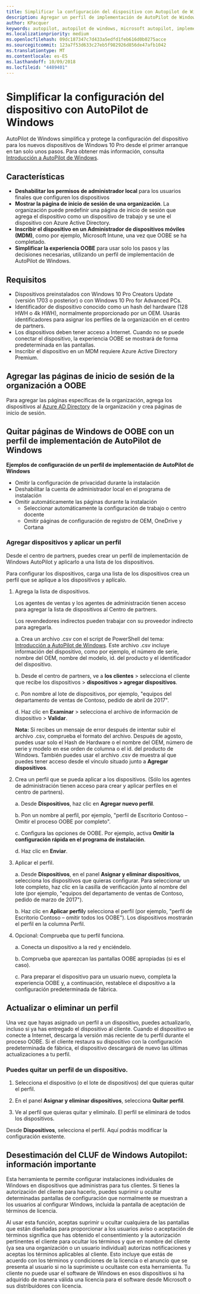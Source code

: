 ```yaml
---
title: Simplificar la configuración del dispositivo con Autopilot de Windows | Centro de partners
description: Agregar un perfil de implementación de AutoPilot de Windows en el Centro de partners para simplificar la configuración del dispositivo con AutoPilot de Windows
author: KPacquer
keywords: autopilot, autopilot de windows, microsoft autopilot, implementación sin interacción, oobe, pantallas de inicio de sesión
ms.localizationpriority: medium
ms.openlocfilehash: 09dc187347c7d433a5edfd1feb616d0b0275acce
ms.sourcegitcommit: 123a7f53d633c27eb5f982926d856de47afb1042
ms.translationtype: MT
ms.contentlocale: es-ES
ms.lasthandoff: 10/09/2018
ms.locfileid: "4489401"
---
```

# <a name="simplify-device-setup-with-windows-autopilot"></a>Simplificar la configuración del dispositivo con AutoPilot de Windows 

AutoPilot de Windows simplifica y protege la configuración del dispositivo para los nuevos dispositivos de Windows 10 Pro desde el primer arranque en tan solo unos pasos. Para obtener más información, consulta [Introducción a AutoPilot de Windows](https://docs.microsoft.com/windows/deployment/windows-10-auto-pilot).

## <a name="features"></a>Características

*  **Deshabilitar los permisos de administrador local** para los usuarios finales que configuren los dispositivos
*  **Mostrar la página de inicio de sesión de una organización**. La organización puede predefinir una página de inicio de sesión que agrega el dispositivo como un dispositivo de trabajo y se une el dispositivo con Azure Active Directory.
*  **Inscribir el dispositivo en un Administrador de dispositivos móviles (MDM)**, como por ejemplo, Microsoft Intune, una vez que OOBE se ha completado.
*  **Simplificar la experiencia OOBE** para usar solo los pasos y las decisiones necesarias, utilizando un perfil de implementación de AutoPilot de Windows. 

## <a name="requirements"></a>Requisitos

*  Dispositivos preinstalados con Windows 10 Pro Creators Update (versión 1703 o posterior) o con Windows 10 Pro for Advanced PCs.
*  Identificador de dispositivo conocido como un hash del hardware (128 HWH o 4k HWH), normalmente proporcionado por un OEM. Usarás identificadores para asignar los perfiles de la organización en el centro de partners. 
*  Los dispositivos deben tener acceso a Internet. Cuando no se puede conectar el dispositivo, la experiencia OOBE se mostrará de forma predeterminada en las pantallas.
*  Inscribir el dispositivo en un MDM requiere Azure Active Directory Premium.

## <a name="add-organization-login-pages-to-oobe"></a>Agregar las páginas de inicio de sesión de la organización a OOBE

Para agregar las páginas específicas de la organización, agrega los dispositivos al [Azure AD Directory](https://go.microsoft.com/fwlink/?linkid=848958) de la organización y crea páginas de inicio de sesión.


## <a name="remove-windows-pages-from-oobe-with-a-windows-autopilot-deployment-profile"></a>Quitar páginas de Windows de OOBE con un perfil de implementación de AutoPilot de Windows

**Ejemplos de configuración de un perfil de implementación de AutoPilot de Windows**
*  Omitir la configuración de privacidad durante la instalación
*  Deshabilitar la cuenta de administrador local en el programa de instalación
*  Omitir automáticamente las páginas durante la instalación
   *  Seleccionar automáticamente la configuración de trabajo o centro docente
   *  Omitir páginas de configuración de registro de OEM, OneDrive y Cortana

### <a name="add-devices-and-apply-a-profile"></a>Agregar dispositivos y aplicar un perfil

Desde el centro de partners, puedes crear un perfil de implementación de Windows AutoPilot y aplicarlo a una lista de los dispositivos.

Para configurar los dispositivos, carga una lista de los dispositivos crea un perfil que se aplique a los dispositivos y aplícalo.

1.  Agrega la lista de dispositivos.

    Los agentes de ventas y los agentes de administración tienen acceso para agregar la lista de dispositivos al Centro de partners.
    
    Los revendedores indirectos pueden trabajar con su proveedor indirecto para agregarla.

    a.  Crea un archivo .csv con el script de PowerShell del tema: [Introducción a AutoPilot de Windows](https://docs.microsoft.com/windows/deployment/windows-10-auto-pilot). Este archivo .csv incluye información del dispositivo, como por ejemplo, el número de serie, nombre del OEM, nombre del modelo, id. del producto y el identificador del dispositivo. 

    b.  Desde el centro de partners, ve a **los clientes** > selecciona el cliente que recibe los dispositivos > **dispositivos > agregar dispositivos**.

    c.  Pon nombre al lote de dispositivos, por ejemplo, "equipos del departamento de ventas de Contoso, pedido de abril de 2017". 

    d.  Haz clic en **Examinar** > selecciona el archivo de información de dispositivo > **Validar**.

    **Nota:** Si recibes un mensaje de error después de intentar subir el archivo .csv, comprueba el formato del archivo. Después de agosto, puedes usar solo el Hash de Hardware o el nombre del OEM, número de serie y modelo en ese orden de columna o el id. del producto de Windows. También puedes usar el archivo .csv de muestra al que puedes tener acceso desde el vínculo situado junto a **Agregar dispositivos**.

2.  Crea un perfil que se pueda aplicar a los dispositivos. (Sólo los agentes de administración tienen acceso para crear y aplicar perfiles en el centro de partners).

    a.  Desde **Dispositivos**, haz clic en **Agregar nuevo perfil**.

    b.  Pon un nombre al perfil, por ejemplo, "perfil de Escritorio Contoso – Omitir el proceso OOBE por completo".

    c.  Configura las opciones de OOBE. Por ejemplo, activa **Omitir la configuración rápida en el programa de instalación**.

    d.  Haz clic en **Enviar**.

3.  Aplicar el perfil.

    a.  Desde **Dispositivos**, en el panel **Asignar y eliminar dispositivos**, selecciona los dispositivos que quieras configurar. Para seleccionar un lote completo, haz clic en la casilla de verificación junto al nombre del lote (por ejemplo, "equipos del departamento de ventas de Contoso, pedido de marzo de 2017").

    b.  Haz clic en **Aplicar perfil**y selecciona el perfil (por ejemplo, "perfil de Escritorio Contoso – omitir todos los OOBE"). Los dispositivos mostrarán el perfil en la columna Perfil.

4.  Opcional: Comprueba que tu perfil funciona.

    a.  Conecta un dispositivo a la red y enciéndelo.

    b.  Comprueba que aparezcan las pantallas OOBE apropiadas (si es el caso).

    c.  Para preparar el dispositivo para un usuario nuevo, completa la experiencia OOBE y, a continuación, restablece el dispositivo a la configuración predeterminada de fábrica.


## <a name="to-update-or-delete-a-profile"></a>Actualizar o eliminar un perfil 

Una vez que hayas asignado un perfil a un dispositivo, puedes actualizarlo, incluso si ya has entregado el dispositivo al cliente. Cuando el dispositivo se conecte a Internet, descarga la versión más reciente de tu perfil durante el proceso OOBE. Si el cliente restaura su dispositivo con la configuración predeterminada de fábrica, el dispositivo descargará de nuevo las últimas actualizaciones a tu perfil. 

### <a name="you-can-remove-a-profile-from-a-device"></a>Puedes quitar un perfil de un dispositivo.
1. Selecciona el dispositivo (o el lote de dispositivos) del que quieras quitar el perfil. 

2. En el panel **Asignar y eliminar dispositivos**, selecciona **Quitar perfil**.

3. Ve al perfil que quieras quitar y elimínalo. El perfil se eliminará de todos los dispositivos.

Desde **Dispositivos**, selecciona el perfil. Aquí podrás modificar la configuración existente.

## <a name="windows-autopilot-eula-dismissal--important-information"></a>Desestimación del CLUF de Windows Autopilot: información importante

Esta herramienta te permite configurar instalaciones individuales de Windows en dispositivos que administras para tus clientes. Si tienes la autorización del cliente para hacerlo, puedes suprimir u ocultar determinadas pantallas de configuración que normalmente se muestran a los usuarios al configurar Windows, incluida la pantalla de aceptación de términos de licencia. 

Al usar esta función, aceptas suprimir u ocultar cualquiera de las pantallas que están diseñadas para proporcionar a los usuarios aviso o aceptación de términos significa que has obtenido el consentimiento y la autorización pertinentes el cliente para ocultar los términos y que en nombre del cliente (ya sea una organización o un usuario individual) autorizas notificaciones y aceptas los términos aplicables al cliente. Esto incluye que estás de acuerdo con los términos y condiciones de la licencia o el anuncio que se presenta al usuario si no la suprimiste u ocultaste con esta herramienta. Tu cliente no puede usar el software de Windows en esos dispositivos si ha adquirido de manera válida una licencia para el software desde Microsoft o sus distribuidores con licencia.


